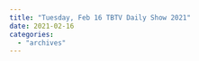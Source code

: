 ```yaml
---
title: "Tuesday, Feb 16 TBTV Daily Show 2021"
date: 2021-02-16
categories: 
  - "archives"
---
```



